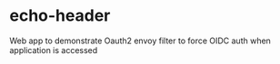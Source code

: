 # echo-header
Web app to demonstrate Oauth2 envoy filter to force OIDC auth when application is accessed
